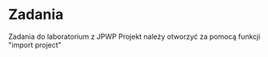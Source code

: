 # Zadania
Zadania do laboratorium z JPWP
Projekt należy otworzyć za pomocą funkcji "import project"

